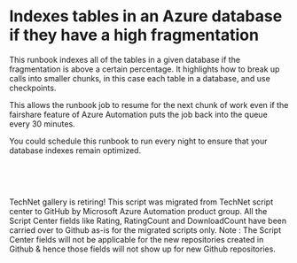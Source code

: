 ﻿Indexes tables in an Azure database if they have a high fragmentation
=====================================================================

            

This runbook indexes all of the tables in a given database if the fragmentation is above a certain percentage. It highlights how to break up calls into smaller chunks, in this case each table in a database, and use checkpoints.


This allows the runbook job to resume for the next chunk of work even if the fairshare feature of Azure Automation puts the job back into the queue every 30 minutes.


You could schedule this runbook to run every night to ensure that your database indexes remain optimized.


 

 

        
    
TechNet gallery is retiring! This script was migrated from TechNet script center to GitHub by Microsoft Azure Automation product group. All the Script Center fields like Rating, RatingCount and DownloadCount have been carried over to Github as-is for the migrated scripts only. Note : The Script Center fields will not be applicable for the new repositories created in Github & hence those fields will not show up for new Github repositories.
